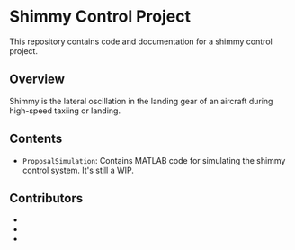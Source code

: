 # Shimmy Control Project

This repository contains code and documentation for a shimmy control project.

## Overview

Shimmy is the lateral oscillation in the landing gear of an aircraft during high-speed taxiing or landing. 

## Contents

- `ProposalSimulation`: Contains MATLAB code for simulating the shimmy control system. It's still a WIP.

## Contributors

- [Andrew Potts]: [Email]
- [Cristopher Dyson]: [Email]
- [Prayag Patel]: [Email]
